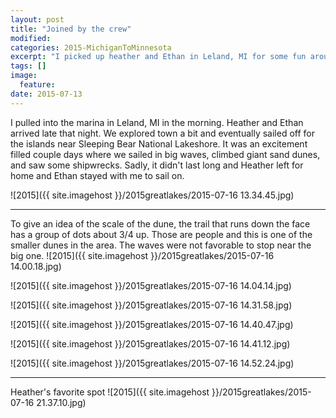 ```yaml
---
layout: post
title: "Joined by the crew"
modified:
categories: 2015-MichiganToMinnesota
excerpt: "I picked up heather and Ethan in Leland, MI for some fun around the dunes"
tags: []
image:
  feature:
date: 2015-07-13
---
```


I pulled into the marina in Leland, MI in the morning. Heather and Ethan arrived late that night. We explored town a bit and eventually sailed off for the islands near Sleeping Bear National Lakeshore. It was an excitement filled couple days where we sailed in big waves, climbed giant sand dunes, and saw some shipwrecks. Sadly, it didn't last long and Heather left for home and Ethan stayed with me to sail on. 


![2015]({{ site.imagehost }}/2015greatlakes/2015-07-16 13.34.45.jpg)

-----

To give an idea of the scale of the dune, the trail that runs down the face has a group of dots about 3/4 up. Those are people and this is one of the smaller dunes in the area. The waves were not favorable to stop near the big one.
![2015]({{ site.imagehost }}/2015greatlakes/2015-07-16 14.00.18.jpg)

![2015]({{ site.imagehost }}/2015greatlakes/2015-07-16 14.04.14.jpg)

![2015]({{ site.imagehost }}/2015greatlakes/2015-07-16 14.31.58.jpg)

![2015]({{ site.imagehost }}/2015greatlakes/2015-07-16 14.40.47.jpg)

![2015]({{ site.imagehost }}/2015greatlakes/2015-07-16 14.41.12.jpg)

![2015]({{ site.imagehost }}/2015greatlakes/2015-07-16 14.52.24.jpg)

-----

Heather's favorite spot
![2015]({{ site.imagehost }}/2015greatlakes/2015-07-16 21.37.10.jpg)

